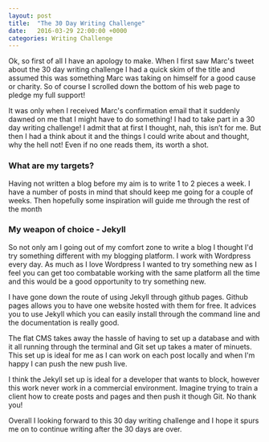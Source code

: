 ```yaml
---
layout: post
title:  "The 30 Day Writing Challenge"
date:   2016-03-29 22:00:00 +0000
categories: Writing Challenge
---
```

Ok, so first of all I have an apology to make. When I first saw Marc's tweet about the 30 day writing challenge I had a quick skim of the title and assumed this was something Marc was taking on himself for a good cause or charity. So of course I scrolled down the bottom of his web page to pledge my full support! 

It was only when I received Marc's confirmation email that it suddenly dawned on me that I might have to do something! I had to take part in a 30 day writing challenge! I admit that at first I thought, nah, this isn’t for me. But then I had a think about it and the things I could write about and thought, why the hell not! Even if no one reads them, its worth a shot.  

<h3>What are my targets?</h3>
Having not written a blog before my aim is to write 1 to 2 pieces a week. I have a number of posts in mind that should keep me going for a couple of weeks. Then hopefully some inspiration will guide me through the rest of the month 

<h3>My weapon of choice - Jekyll</h3>
So not only am I going out of my comfort zone to write a blog I thought I'd try something different with my blogging platform. I work with Wordpress every day. As much as I love Wordpress I wanted to try something new as I feel you can get too combatable working with the same platform all the time and this would be a good opportunity to try something new. 

I have gone down the route of using Jekyll through github pages. Github pages allows you to have one website hosted with them for free. It advices you to use Jekyll which you can easily install through the command line and the documentation is really good. 

The flat CMS takes away the hassle of having to set up a database and with it all running through the terminal and Git set up takes a mater of minuets. This set up is ideal for me as I can work on each post locally and when I'm happy I can push the new push live. 

I think the Jekyll set up is ideal for a developer that wants to block, however this work never work in a commercial environment. Imagine trying to train a client how to create posts and pages and then push it though Git. No thank you!

Overall I looking forward to this 30 day writing challenge and I hope it spurs me on to continue writing after the 30 days are over.

